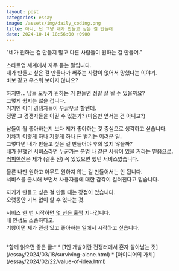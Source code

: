 ```yaml
---
layout: post
categories: essay
image: /assets/img/daily_coding.png
title: 아니, 난 그냥 내가 만들고 싶은 걸 만들래
date: 2024-10-14 18:56:00 +0900
---
```


"네가 원하는 걸 만들지 말고 다른 사람들이 원하는 걸 만들어."

스타트업 세계에서 자주 듣는 말입니다.  
내가 만들고 싶은 걸 만들다가 써주는 사람이 없어서 망했다는 이야기.  
바보 같고 우스워 보이지 않나요?

하지만... 남들 모두가 원하는 거 만들면 정말 잘 될 수 있을까요?  
그렇게 쉽지는 않을 겁니다.  
거기엔 이미 경쟁자들이 우글우글 할텐데.  
정말 그 경쟁자들을 이길 수 있는가? (마음만 앞서는 건 아니고?)

남들이 뭘 좋아하는지 보다 제가 좋아하는 것 중심으로 생각하고 싶습니다.  
어차피 이렇게 하나 저렇게 하나 돈 벌기는 어려운 일.  
그렇다면 내가 만들고 싶은 걸 만들어야 후회 없지 않을까?  
내가 원했던 서비스라면 누군가는 분명 나 같은 사람이 있을 거라는 믿음으로.  
[커피한잔](https://withcoffee.app/)은 제가 (결혼 전) 꼭 있었으면 했던 서비스였습니다.

물론 나만 원하고 아무도 원하지 않는 걸 만들어서는 안 됩니다.  
서비스를 출시해 보면서 사용자들에 대한 감각이 길러진다고 믿습니다.

자기가 만들고 싶은 걸 만들 때는 장점이 있습니다.  
오랫동안 기복 없이 할 수 있다는 것.

서비스 한 번 시작하면 [몇 년은 훌쩍](/essay/2024/09/30/geek-news.html) 지나갑니다.  
내 인생도 소중하다고.  
기왕이면 제가 관심 있고 좋아하는 일에서 시작하고 싶습니다.

<br>
*함께 읽으면 좋은 글:*
* [1인 개발이란 전쟁터에서 혼자 살아남는 것](/essay/2024/03/18/surviving-alone.html)
* [아이디어의 가치](/essay/2024/02/22/value-of-idea.html)
